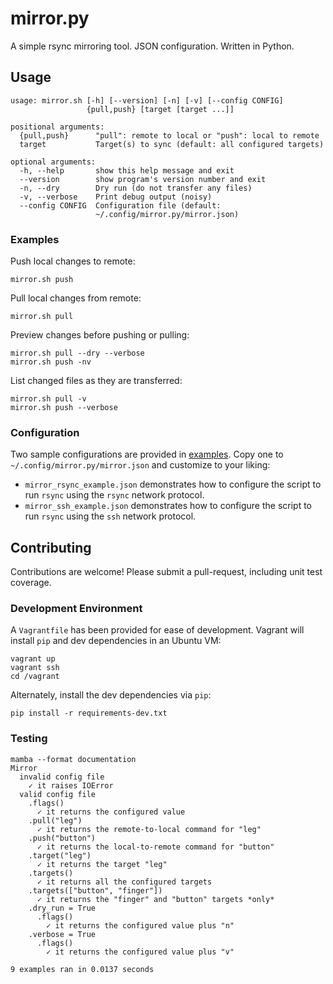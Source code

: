 # mirror.py
A simple rsync mirroring tool. JSON configuration. Written in Python.

## Usage

```
usage: mirror.sh [-h] [--version] [-n] [-v] [--config CONFIG]
                 {pull,push} [target [target ...]]

positional arguments:
  {pull,push}      "pull": remote to local or "push": local to remote
  target           Target(s) to sync (default: all configured targets)

optional arguments:
  -h, --help       show this help message and exit
  --version        show program's version number and exit
  -n, --dry        Dry run (do not transfer any files)
  -v, --verbose    Print debug output (noisy)
  --config CONFIG  Configuration file (default:
                   ~/.config/mirror.py/mirror.json)
```

### Examples

Push local changes to remote:

```
mirror.sh push
```

Pull local changes from remote:

```
mirror.sh pull
```

Preview changes before pushing or pulling:

```
mirror.sh pull --dry --verbose
mirror.sh push -nv
```

List changed files as they are transferred:

```
mirror.sh pull -v
mirror.sh push --verbose
```

### Configuration

Two sample configurations are provided in [examples](examples). Copy one to `~/.config/mirror.py/mirror.json` and customize to your liking:

* `mirror_rsync_example.json` demonstrates how to configure the script to run `rsync` using the `rsync` network protocol.
* `mirror_ssh_example.json` demonstrates how to configure the script to run `rsync` using the `ssh` network protocol.


## Contributing

Contributions are welcome! Please submit a pull-request, including unit test coverage.

### Development Environment

A `Vagrantfile` has been provided for ease of development.
Vagrant will install `pip` and dev dependencies in an Ubuntu VM:

```
vagrant up
vagrant ssh
cd /vagrant
```

Alternately, install the dev dependencies via `pip`:

```
pip install -r requirements-dev.txt
```

### Testing

```
mamba --format documentation
Mirror
  invalid config file
    ✓ it raises IOError
  valid config file
    .flags()
      ✓ it returns the configured value
    .pull("leg")
      ✓ it returns the remote-to-local command for "leg"
    .push("button")
      ✓ it returns the local-to-remote command for "button"
    .target("leg")
      ✓ it returns the target "leg"
    .targets()
      ✓ it returns all the configured targets
    .targets(["button", "finger"])
      ✓ it returns the "finger" and "button" targets *only*
    .dry_run = True
      .flags()
        ✓ it returns the configured value plus "n"
    .verbose = True
      .flags()
        ✓ it returns the configured value plus "v"

9 examples ran in 0.0137 seconds
```
